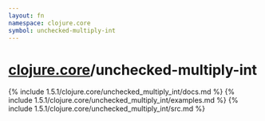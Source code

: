 ```yaml
---
layout: fn
namespace: clojure.core
symbol: unchecked-multiply-int
---
```


# [clojure.core](../)/unchecked-multiply-int

{% include 1.5.1/clojure.core/unchecked_multiply_int/docs.md %}
{% include 1.5.1/clojure.core/unchecked_multiply_int/examples.md %}
{% include 1.5.1/clojure.core/unchecked_multiply_int/src.md %}

